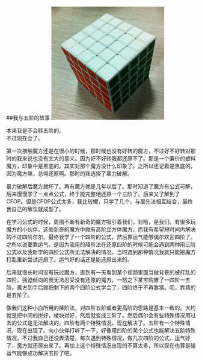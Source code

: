 ##我与五阶的故事
![我的魔方](./01.jpg "五阶魔方")  

本来我是不会转五阶的。  
不过现在会了。
  
第一次接触魔方还是在很小的时候，那时候也没有好转的魔方，不过好不好转对那时的我来说也没有太大的意义。因为好不好转我都还原不了。那是一个廉价的塑料魔方，印象中是黑底的。其实对那个魔方没什么印象了。之所以还记着是黑底的，因为魔方嘛，总得还原啊。那时的我选择了暴力破解。

暴力破解后魔方就坏了。再有魔方就是几年以后了。那时知道了魔方有公式可解，后来慢慢学了一点点公式，终于能完整地还原一个三阶了。后来又了解到了CFOP。但是CFOP公式太多，我比较懒，只学了几个，与层先法相互结合，最终我自己的解法就成型了。

在学习公式的时候，周围不断有新奇的魔方吸引着我们。对哦，是我们，有很多玩魔方的小伙伴。这些新奇的魔方中就有高阶立方体魔方，而我有希望短时间内解决的不过四阶尔尔。最终我学了一个四阶的公式，然后靠运气能够偶尔欢迎四阶了。之所以说要靠运气，是因为我用的降阶法在还原四阶的时候可能会遇到两种用三阶公式以及我新学的四阶公式所无法解决的情况，当时遇到那种情况我就只能把魔方打乱重新尝试还原了。运气好的话还是能还原出来的。

后来就很长时间没有玩过魔方，直到有一天看到某个视频里面当做背景的被打乱的四阶。强迫倾向的我无法忍受没有还原的魔方，一怒之下某宝购置了一四阶一五阶。魔方到手后就把剩下的两个四阶公式学会了，四阶终于不再靠猜。呃，靠猜的是五阶了。

像我们这种小白所用的降阶法，对四阶五阶或者更高阶的思路是基本一致的。大约就是把中间的拼好，棱块对好，然后就变成三阶了。然后偶尔会有些特殊情况用过去的公式是无法解决的。四阶有两个特殊情况，现在解决了。五阶有一个特殊情况，现在出现了。向小伙伴打听了一下，好像用四阶的某个公式也能解决五阶特殊情况，不过我自己还没弄清楚，每次遇到特殊情况，做几次四阶的公式，运气好了，魔方就还原出来了。再加上这个特殊情况出现的不算太多，所以现在也算是碰运气能够成功解决五阶了吧。

